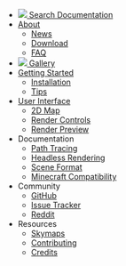 * <a href="/search.html"><img src="/search.png">&nbsp;Search Documentation</a>
* [About](/index.html)
    * [News](/news.html)
    * [Download](/download.html)
    * [FAQ](/faq.html)
* <a href="/gallery.html"><img src="/gallery.png">&nbsp;Gallery</a>
* [Getting Started](/getting_started.html)
    * [Installation](/install.html)
    * [Tips](/tips.html)
* [User Interface](/user_interface.html)
    * [2D Map](/2d_map.html)
    * [Render Controls](/render_controls.html)
    * [Render Preview](/render_preview.html)
* Documentation
    * [Path Tracing](/path_tracing.html)
    * [Headless Rendering](/headless.html)
    * [Scene Format](/scene_format.html)
    * [Minecraft Compatibility](/minecraft_compatibility.html)
* Community
    * [GitHub](https://github.com/llbit/chunky)
    * [Issue Tracker](https://github.com/llbit/chunky/issues)
    * [Reddit](http://www.reddit.com/r/chunky)
* Resources
    * [Skymaps](/skymaps.html)
    * [Contributing](/contributing.html)
    * [Credits](/credits.html)
